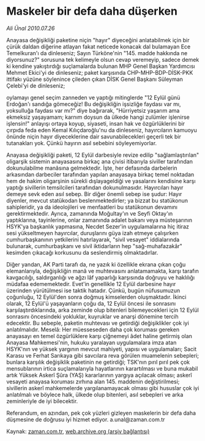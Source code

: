 # Maskeler bir defa daha düşerken

*Ali Ünal 2010.07.26*

<td class="columnist-detail">
<p>Anayasa değişikliği paketine niçin "hayır" diyeceğini anlatabilmek için bir çürük daldan diğerine atlayan fakat neticede konacak dal bulamayan Ece Temelkuran'ı da dinleseniz; Sayın Türköne'nin "145. madde hakkında ne diyorsunuz?" sorusuna tek kelimeyle olsun cevap veremeyip, sadece demek ki kendine yakıştırdığı suçlamalarda bulunan MHP Genel Başkan Yardımcısı Mehmet Ekici'yi de dinleseniz; paket karşısında CHP-MHP-BDP-DİSK-PKK ittifakı yüzüne söylenince çileden çıkan DİSK Genel Başkanı Süleyman Çelebi'yi de dinleseniz;</p>
<p>
<div id="haberMetinDiv">
<p>oylamayı genel seçim zanneden ve yaptığı mitinglerde "12 Eylül günü Erdoğan'ı sandığa gömeceğiz! Bu değişikliğin işsizliğe faydası var mı, yoksulluğa faydası var mı?" diye bağırarak, "Hürriyetsiz yaşarım ama ekmeksiz yaşayamam; karnım doysun da ülkede hangi zulümler işlenirse işlensin!" anlayışı ortaya koyup, siyaseti, insan hak ve özgürlüklerini bir çırpıda feda eden Kemal Kılıçdaroğlu'nu da dinleseniz, hayırcıların kamuoyu önünde niçin hayır diyeceklerine dair savunabilecekleri geçerli tek bir tutanakları yok. Çünkü hayırın asıl sebebini söyleyemiyorlar.
<p>Anayasa değişikliği paketi, 12 Eylül darbesiyle revize edilip "sağlamlaştırılan" oligarşik sistemin anayasasına birkaç ana çivisi itibarıyla siviller tarafından dokunulabilme manâsına gelmektedir. İşte, her defasında darbelerin arkasından darbeciler tarafından yapılan anayasaya birkaç temel noktadan hem de hakim oligarşinin sürekli dışlayageldiği ve yasalarını kendisine karşı yaptığı sivillerin temsilcileri tarafından dokunulmasıdır. Hayırcıları hayır demeye sevk eden asıl sebep. Bir diğer önemli sebep ise şudur: Hayır diyenler, mevcut statükodan beslenmektedirler; ya bizzat bu statükonun sahipleridir, ya da ideolojileri ve menfaatleri bu statükonun devamını gerektirmektedir. Ayrıca, zamanında Moğultay'ın ve Seyfi Oktay'ın yaptıklarına, tayinlerine, onlar zamanında adalet bakanı veya müsteşarının HSYK'ya başkanlık yapmasına, Necdet Sezer'in uygulamalarına hiç itiraz sesi yükseltmeyen hayırcılar, duruşlarını güya izah etmeye çalışırken cumhurbaşkanının yetkilerini hatırlayarak, "sivil vesayet" iddialarında bulunarak, cumhurbaşkanı ve sivil iktidarların hep "sağ-muhafazakâr" kesimden çıkacağı korkusunu da seslendirmiş olmaktadırlar.
<p>Diğer yandan, AK Parti tarafı da, ne yazık ki özellikle ekrana çıkan çoğu elemanlarıyla, değişikliğin manâ ve muhtevasını anlatamamakta, karşı tarafın kavgacılığı, saldırganlığı ve ağzı lâf yaparlığı karşısında doğruyu ve haklılığı müdafaa edememektedir. Evet'in genellikle 12 Eylül darbesine hayır üzerinden yürütülmesi ise taktik hatadır. Çünkü, bugün nüfusumuzun çoğunluğu, 12 Eylül'den sonra doğmuş kimselerden oluşmaktadır. İkinci olarak, 12 Eylül'ü yaşayanların çoğu da, 12 Eylül öncesi ile sonrasını karşılaştırdıklarında, arka zeminde olup bitenleri bilemeyecekleri için 12 Eylül sonrasını öncesindeki yokluklar, kuyruklar ve anarşi dönemine tercih edecektir. Bu sebeple, paketin muhtevası ve getirdiği değişiklikler çok iyi anlatılmalıdır. Meselâ: Her müesseseden daha çok koruması gereken anayasayı en temel özgürlüklere karşı çiğnemeyi âdet haline getirmiş olan Anayasa Mahkemesi'nin, hukuku yaralayan uygulamalara imza atan HSYK'nın ve yüksek yargının mevcut mahiyeti, yapısı ve uygulamaları; Sacit Karasu ve Ferhat Sarıkaya gibi savcılara reva görülen muamelenin sebepleri; bunlara karşılık değişiklik paketinin ne getirdiği; TSK'nın pırıl pırıl pek çok mensublarının irtica suçlamalarıyla hayatlarının karartılması ve buna mukabil artık Yüksek Askerî Şûra (YAŞ) kararlarının yargıya açılacak olması; askerî vesayeti anayasa koruması zırhına alan 145. maddenin değiştirilmesi; sivillerin askerî mahkemelerde yargılanamayacak olması gibi hususlar çok iyi anlatılmalı ve böylece halk, ülkede olup bitenleri, asıl sebepleri ve arka zeminleriyle de iyi bilecektir.
<p>Referandum, en azından, pek çok yüzleri gizleyen maskelerin bir defa daha düşmesine de doğrusu iyi hizmet ediyor. a.unal@zaman.com.tr</p></p></p></p></div>
</p>
<a href="http://web.archive.org/web/20101224180014/mailto:ali.unal@zaman.com.tr">
</a></td>

Kaynak: [zaman.com.tr](http://zaman.com.tr/yazar.do?yazino=1008763), [web.archive.org (arşiv bağlantısı)](http://web.archive.org/web/20101224180014/http://zaman.com.tr/yazar.do?yazino=1008763)
